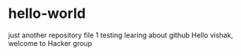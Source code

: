 # hello-world
just another repository
file 1
testing
learing about github
Hello vishak, welcome to Hacker group

